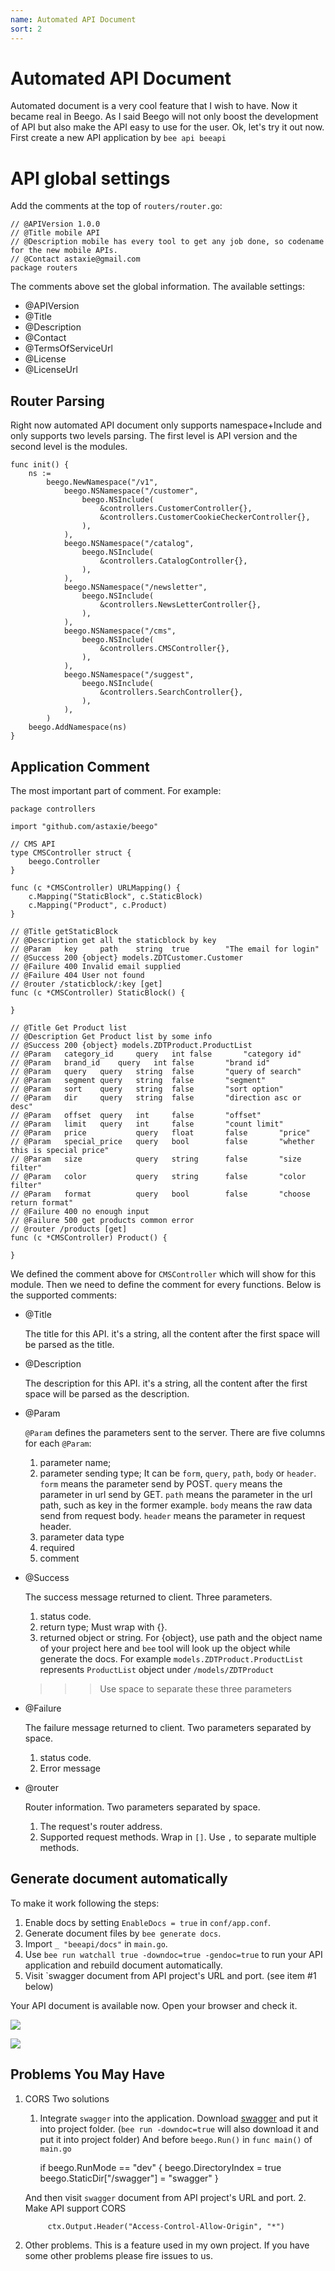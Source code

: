 ```yaml
---
name: Automated API Document
sort: 2
---
```


# Automated API Document

Automated document is a very cool feature that I wish to have. Now it became real in Beego. As I said Beego will not only boost the development of API but also make the API easy to use for the user. Ok, let's try it out now. First create a new API application by `bee api beeapi`

# API global settings

Add the comments at the top of `routers/router.go`:

```
// @APIVersion 1.0.0
// @Title mobile API
// @Description mobile has every tool to get any job done, so codename for the new mobile APIs.
// @Contact astaxie@gmail.com
package routers
```

The comments above set the global information. The available settings:

- @APIVersion
- @Title
- @Description
- @Contact
- @TermsOfServiceUrl
- @License
- @LicenseUrl

## Router Parsing
Right now automated API document only supports namespace+Include and only supports two levels parsing. The first level is API version and the second level is the modules.

```
func init() {
	ns :=
		beego.NewNamespace("/v1",
			beego.NSNamespace("/customer",
				beego.NSInclude(
					&controllers.CustomerController{},
					&controllers.CustomerCookieCheckerController{},
				),
			),
			beego.NSNamespace("/catalog",
				beego.NSInclude(
					&controllers.CatalogController{},
				),
			),
			beego.NSNamespace("/newsletter",
				beego.NSInclude(
					&controllers.NewsLetterController{},
				),
			),
			beego.NSNamespace("/cms",
				beego.NSInclude(
					&controllers.CMSController{},
				),
			),
			beego.NSNamespace("/suggest",
				beego.NSInclude(
					&controllers.SearchController{},
				),
			),
		)
	beego.AddNamespace(ns)
}
```

## Application Comment
The most important part of comment. For example:

```
package controllers

import "github.com/astaxie/beego"

// CMS API
type CMSController struct {
	beego.Controller
}

func (c *CMSController) URLMapping() {
	c.Mapping("StaticBlock", c.StaticBlock)
	c.Mapping("Product", c.Product)
}

// @Title getStaticBlock
// @Description get all the staticblock by key
// @Param	key		path 	string	true		"The email for login"
// @Success 200 {object} models.ZDTCustomer.Customer
// @Failure 400 Invalid email supplied
// @Failure 404 User not found
// @router /staticblock/:key [get]
func (c *CMSController) StaticBlock() {

}

// @Title Get Product list
// @Description Get Product list by some info
// @Success 200 {object} models.ZDTProduct.ProductList
// @Param	category_id		query	int	false		"category id"
// @Param	brand_id	query	int	false		"brand id"
// @Param	query	query	string 	false		"query of search"
// @Param	segment	query	string 	false		"segment"
// @Param	sort 	query	string 	false		"sort option"
// @Param	dir 	query	string 	false		"direction asc or desc"
// @Param	offset 	query	int		false		"offset"
// @Param	limit 	query	int		false		"count limit"
// @Param	price 			query	float		false		"price"
// @Param	special_price 	query	bool		false		"whether this is special price"
// @Param	size 			query	string		false		"size filter"
// @Param	color 			query	string		false		"color filter"
// @Param	format 			query	bool		false		"choose return format"
// @Failure 400 no enough input
// @Failure 500 get products common error
// @router /products [get]
func (c *CMSController) Product() {

}
```

We defined the comment above for `CMSController` which will show for this module. Then we need to define the comment for every functions. Below is the supported comments:

- @Title

	The title for this API. it's a string, all the content after the first space will be parsed as the title.

- @Description


	The description for this API. it's a string, all the content after the first space will be parsed as the description.

- @Param

	`@Param` defines the parameters sent to the server. There are five columns for each `@Param`:
	1. parameter name;
	2. parameter sending type; It can be `form`, `query`, `path`, `body` or `header`. `form` means the parameter send by POST. `query` means the parameter in url send by GET. `path` means the parameter in the url path, such as key in the former example. `body` means the raw data send from request body. `header` means the parameter in request header.
	3. parameter data type
	4. required
	5. comment

- @Success

	The success message returned to client. Three parameters.
	1. status code.
	2. return type; Must wrap with {}.
	3. returned object or string. For {object}, use path and the object name of your project here and `bee` tool will look up the object while generate the docs. For example `models.ZDTProduct.ProductList` represents `ProductList` object under `/models/ZDTProduct`

	>>> Use space to separate these three parameters

- @Failure

	The failure message returned to client. Two parameters separated by space.
	1. status code.
	2. Error message

- @router

	Router information. Two parameters separated by space.
	1. The request's router address.
	2. Supported request methods. Wrap in `[]`. Use `,` to separate multiple methods.

## Generate document automatically

To make it work following the steps:
1. Enable docs by setting `EnableDocs = true` in `conf/app.conf`.
2. Generate document files by `bee generate docs`.
3. Import `_ "beeapi/docs"` in `main.go`.
4. Use `bee run watchall true -downdoc=true -gendoc=true` to run your API application and rebuild document automatically.
5. Visit `swagger document from API project's URL and port.  (see item #1 below)

Your API document is available now. Open your browser and check it.

![](../images/docs.png)

![](../images/doc_test.png)

## Problems You May Have
1. CORS
	Two solutions
	1. Integrate `swagger` into the application. Download [swagger](https://github.com/beego/swagger/releases) and put it into project folder. (`bee run -downdoc=true` will also download it and put it into project folder)
	And before 	`beego.Run()` in `func main()` of `main.go`

		if beego.RunMode == "dev" {
			beego.DirectoryIndex = true
			beego.StaticDir["/swagger"] = "swagger"
		}

	And then visit `swagger` document from API project's URL and port.
	2. Make API support CORS

			ctx.Output.Header("Access-Control-Allow-Origin", "*")

2. Other problems. This is a feature used in my own project. If you have some other problems please fire issues to us.
